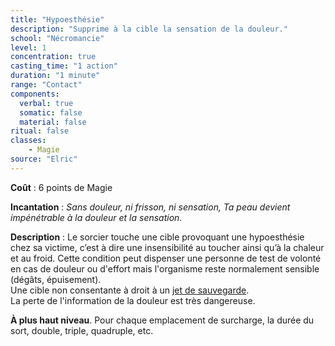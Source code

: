 ```yaml
---
title: "Hypoesthésie"
description: "Supprime à la cible la sensation de la douleur."
school: "Nécromancie"
level: 1
concentration: true
casting_time: "1 action"
duration: "1 minute"
range: "Contact"
components:
  verbal: true
  somatic: false
  material: false
ritual: false
classes:
    - Magie
source: "Elric"
---
```

**Coût** : 6 points de Magie  

**Incantation** : *Sans douleur, ni frisson, ni sensation,
Ta peau devient impénétrable à la douleur et la sensation.*    

**Description** : Le sorcier touche une cible provoquant une hypoesthésie chez sa victime, c’est à dire une insensibilité au toucher ainsi qu’à la chaleur et au froid. Cette condition peut dispenser une personne de test de volonté en cas de douleur ou d'effort mais l'organisme reste normalement sensible (dégâts, épuisement).  
Une cible non consentante à droit à un [jet de sauvegarde](/utiliser-les-caracteristiques/#jets-de-sauvegarde).  
La perte de l'information de la douleur est très dangereuse.   

**À plus haut niveau**. Pour chaque emplacement de surcharge, la durée du sort, double, triple, quadruple, etc.  
